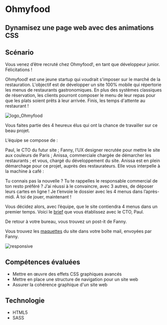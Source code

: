 Ohmyfood
========

Dynamisez une page web avec des animations CSS
----------------------------------------------

Scénario
--------
Vous venez d’être recruté chez Ohmyfood!, en tant que développeur junior. Félicitations !

Ohmyfood! est une jeune startup qui voudrait s'imposer sur le marché de la restauration. L'objectif est de développer un site 100% mobile qui répertorie les menus de restaurants gastronomiques. En plus des systèmes classiques de réservation, les clients pourront composer le menu de leur repas pour que les plats soient prêts à leur arrivée. Finis, les temps d'attente au restaurant !

![logo_Ohmyfood](https://user.oc-static.com/upload/2020/08/24/15982603994672_ohmyfood.png)

Vous faites partie des 4 heureux élus qui ont la chance de travailler sur ce beau projet.

L’équipe se compose de :

Paul, le CTO du futur site ;
Fanny, l’UX designer recrutée pour mettre le site aux couleurs de Paris ;
Anissa, commerciale chargée de démarcher les restaurants ;
et vous, chargé du développement du site.
Anissa est en plein démarchage pour ce projet, auprès des restaurateurs. Elle vous interpelle à la machine à café :

Tu connais pas la nouvelle ? Tu te rappelles le responsable commercial de ton resto préféré ? J’ai réussi à le convaincre, avec 3 autres, de déposer leurs cartes en ligne ! Je t’envoie le dossier avec les 4 menus dans l’après-midi. À toi de jouer, maintenant !

Vous décidez alors, avec l’équipe, que le site contiendra 4 menus dans un premier temps. Voici le [brief](https://s3-eu-west-1.amazonaws.com/course.oc-static.com/projects/DW_P3/Brief%20cre%CC%81atif%20-%20Ohmyfood!.pdf) que vous établissez avec le CTO, Paul.

De retour à votre bureau, vous trouvez un post-it de Fanny.

Vous trouvez les [maquettes](https://s3-eu-west-1.amazonaws.com/course.oc-static.com/projects/DW_P3/Maquettes%20Ohmyfood.zip) du site dans votre boîte mail, envoyées par Fanny.

![responsive](https://user.oc-static.com/upload/2020/08/24/15982605908418_Maquettes%20Ohmyfood.jpg)

Compétences évaluées
--------------------
* Mettre en œuvre des effets CSS graphiques avancés
* Mettre en place une structure de navigation pour un site web
* Assurer la cohérence graphique d'un site web

Technologie 
-----------
* HTML5
* SASS

